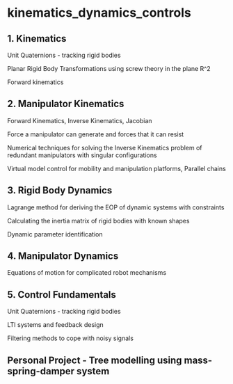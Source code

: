 # kinematics_dynamics_controls

## **1. Kinematics**


Unit Quaternions - tracking rigid bodies
  
Planar Rigid Body Transformations using screw theory in the plane R^2

Forward kinematics
  

## **2. Manipulator Kinematics**

Forward Kinematics, Inverse Kinematics, Jacobian
  
Force a manipulator can generate and forces that it can resist

Numerical techniques for solving the Inverse Kinematics problem of redundant manipulators with singular configurations

Virtual model control for mobility and manipulation platforms, Parallel chains


## **3. Rigid Body Dynamics**

Lagrange method for deriving the EOP of dynamic systems with constraints
  
Calculating the inertia matrix of rigid bodies with known shapes

Dynamic parameter identification 

## **4. Manipulator Dynamics**

Equations of motion for complicated robot mechanisms 

## **5. Control Fundamentals**

Unit Quaternions - tracking rigid bodies
  
LTI systems and feedback design

Filtering methods to cope with noisy signals

## **Personal Project - Tree modelling using mass-spring-damper system**

